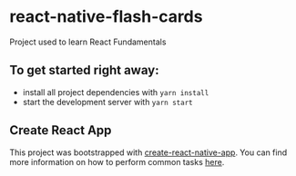 # react-native-flash-cards
Project used to learn React Fundamentals 

## To get started right away:

* install all project dependencies with `yarn install`
* start the development server with `yarn start`

## Create React App

This project was bootstrapped with [create-react-native-app](https://github.com/react-community/create-react-native-app). You can find more information on how to perform common tasks [here](https://github.com/react-community/create-react-native-app#getting-started).
